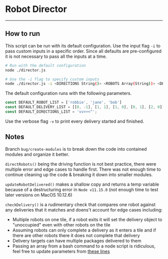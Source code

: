 # Robot Director

___

## How to run

This script can be run with its default configuration. Use the input flag `-i` to pass custom inputs in a specific order. Since all defaults are pre-configured it is not necessary to pass all the inputs at a time.

```bash
# Run with the default configuration
node ./director.js

# Use the -i flag to specify custom inputs 
node ./director.js -i <DIRECTIONS String()> <ROBOTS Array(String))> <DELIVERIES Array([x,y])> 
```

The default configuration runs with the following parameters.

```javascript
const DEFAULT_ROBOT_LIST = ['robbie', 'jane', 'bob']
const DEFAULT_DELIVERY_LIST = [[0, -1], [1, 1], [1, 0], [0, 1], [2, 0]];
const DEFAULT_DIRECTIONS_LIST = 'vv>><^';

```

Use the verbose flag `-v` to print every delivery started and finished.


## Notes

Branch `bug/create-modules` is to break down the code into contained modules and organize it better.

`directRobots()` being the driving function is not best practice, there were multiple error and edge cases to handle first. There was not enough time to continue cleaning up the code & breaking it down into smaller modules.

`updateRobotDelivered()` makes a shallow copy and returns a temp variable because of a destructuring error in `Node v11.15.0` (not enough time to test later versions on MacOS 10.12.6)

`checkDelivery()` is a rudimentary check that compares one robot against any deliveries that it matches and doens't account for edge cases including: 

- Multiple robots on one tile, if a robot exits it will set the delivery object to "unoccupied" even with other robots on the tile
- Assuming robots can only complete a delivery as it enters a tile and if there are other robots there it does not complete that delivery
- Delivery targets can have multiple packages delivered to them
- Passing an array from a bash command to a node script is ridiculous, feel free to update parameters from [these lines](./director.js#L70)